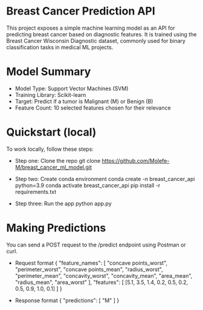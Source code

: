 # Breast Cancer Prediction API
This project exposes a simple machine learning model as an API for predicting breast cancer based on diagnostic features. It is trained using the Breast Cancer Wisconsin Diagnostic dataset, commonly used for binary classification tasks in medical ML projects.

# Model Summary
* Model Type: Support Vector Machines (SVM)
* Training Library: Scikit-learn
* Target: Predict if a tumor is Malignant (M) or Benign (B)
* Feature Count: 10 selected features chosen for their relevance

# Quickstart (local)
To work locally, follow these steps:

* Step one: Clone the repo
git clone https://github.com/Molefe-M/breast_cancer_ml_model.git

* Step two: Create conda environment
conda create -n breast_cancer_api python=3.9
conda activate breast_cancer_api
pip install -r requirements.txt

* Step three: Run the app
python app.py

# Making Predictions
You can send a POST request to the /predict endpoint using Postman or curl.

* Request format
{
  "feature_names": [
    "concave points_worst", "perimeter_worst", "concave points_mean",
    "radius_worst", "perimeter_mean", "concavity_worst", "concavity_mean",
    "area_mean", "radius_mean", "area_worst"
  ],
  "features": [
    [5.1, 3.5, 1.4, 0.2, 0.5, 0.2, 0.5, 0.9, 1.0, 0.1]
  ]
}

* Response format
{
  "predictions": [
    "M"
  ]
}
